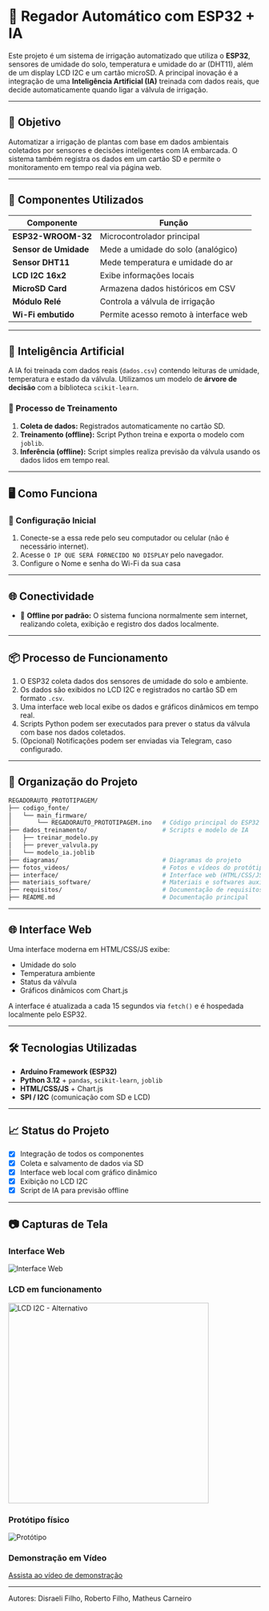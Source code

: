 # 🌱 Regador Automático com ESP32 + IA

Este projeto é um sistema de irrigação automatizado que utiliza o **ESP32**, sensores de umidade do solo, temperatura e umidade do ar (DHT11), além de um display LCD I2C e um cartão microSD. A principal inovação é a integração de uma **Inteligência Artificial (IA)** treinada com dados reais, que decide automaticamente quando ligar a válvula de irrigação.

---

## 🎯 Objetivo

Automatizar a irrigação de plantas com base em dados ambientais coletados por sensores e decisões inteligentes com IA embarcada. O sistema também registra os dados em um cartão SD e permite o monitoramento em tempo real via página web.

---

## 🔧 Componentes Utilizados

| Componente            | Função                                                 |
|------------------------|--------------------------------------------------------|
| **ESP32-WROOM-32**     | Microcontrolador principal                            |
| **Sensor de Umidade**  | Mede a umidade do solo (analógico)                    |
| **Sensor DHT11**       | Mede temperatura e umidade do ar                      |
| **LCD I2C 16x2**        | Exibe informações locais                             |
| **MicroSD Card**       | Armazena dados históricos em CSV                     |
| **Módulo Relé**        | Controla a válvula de irrigação                       |
| **Wi-Fi embutido**     | Permite acesso remoto à interface web                |

---

## 🧠 Inteligência Artificial

A IA foi treinada com dados reais (`dados.csv`) contendo leituras de umidade, temperatura e estado da válvula. Utilizamos um modelo de **árvore de decisão** com a biblioteca `scikit-learn`.

### 🔗 Processo de Treinamento

1. **Coleta de dados:** Registrados automaticamente no cartão SD.
2. **Treinamento (offline):** Script Python treina e exporta o modelo com `joblib`.
3. **Inferência (offline):** Script simples realiza previsão da válvula usando os dados lidos em tempo real.

---

## 🖥️ Como Funciona

### 🔧 Configuração Inicial

1. Conecte-se a essa rede pelo seu computador ou celular (não é necessário internet).
2. Acesse `O IP QUE SERÁ FORNECIDO NO DISPLAY` pelo navegador.
3. Configure o Nome e senha do Wi-Fi da sua casa

---

## 🌐 Conectividade

- 🔌 **Offline por padrão:** O sistema funciona normalmente sem internet, realizando coleta, exibição e registro dos dados localmente.

---

## 📦 Processo de Funcionamento

1. O ESP32 coleta dados dos sensores de umidade do solo e ambiente.
2. Os dados são exibidos no LCD I2C e registrados no cartão SD em formato `.csv`.
3. Uma interface web local exibe os dados e gráficos dinâmicos em tempo real.
4. Scripts Python podem ser executados para prever o status da válvula com base nos dados coletados.
5. (Opcional) Notificações podem ser enviadas via Telegram, caso configurado.

---

## 📂 Organização do Projeto

```bash
REGADORAUTO_PROTOTIPAGEM/
├── codigo_fonte/
│   └── main_firmware/
│       └── REGADORAUTO_PROTOTIPAGEM.ino   # Código principal do ESP32
├── dados_treinamento/                     # Scripts e modelo de IA
│   ├── treinar_modelo.py
│   ├── prever_valvula.py
│   └── modelo_ia.joblib
├── diagramas/                             # Diagramas do projeto
├── fotos_videos/                          # Fotos e vídeos do protótipo
├── interface/                             # Interface web (HTML/CSS/JS)
├── materiais_software/                    # Materiais e softwares auxiliares
├── requisitos/                            # Documentação de requisitos
├── README.md                              # Documentação principal
```
---  

## 🌐 Interface Web

Uma interface moderna em HTML/CSS/JS exibe:

- Umidade do solo
- Temperatura ambiente
- Status da válvula
- Gráficos dinâmicos com Chart.js

A interface é atualizada a cada 15 segundos via `fetch()` e é hospedada localmente pelo ESP32.

---

## 🛠️ Tecnologias Utilizadas

- **Arduino Framework (ESP32)**
- **Python 3.12** + `pandas`, `scikit-learn`, `joblib`
- **HTML/CSS/JS** + Chart.js
- **SPI / I2C** (comunicação com SD e LCD)

---

## 📈 Status do Projeto

- [x] Integração de todos os componentes
- [x] Coleta e salvamento de dados via SD
- [x] Interface web local com gráfico dinâmico
- [x] Exibição no LCD I2C
- [x] Script de IA para previsão offline

---

## 📷 Capturas de Tela

### Interface Web
![Interface Web](/interface/Interface%20remoto%202.jpeg)

### LCD em funcionamento
<img src="fotos_videos/Display Lcd.jpeg" alt="LCD I2C - Alternativo" width="400"/>

### Protótipo físico
![Protótipo](fotos_videos/Todos%20os%20Componentes%20Juntos%202.jpeg)

### Demonstração em Vídeo

[Assista ao vídeo de demonstração](https://youtu.be/cQut4msHBkw)

---

Autores: Disraeli Filho, Roberto Filho, Matheus Carneiro
